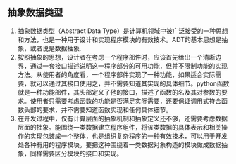 ## 抽象数据类型
1. 抽象数据类型（Abstract Data Type）是计算机领域中被广泛接受的一种思想和方法，也是一种用于设计和实现程序模块的有效技术。ADT的基本思想是抽象，或者说是数据抽象.
2. 按照抽象的思想，设计者在考虑一个程序部件时，应该首先给出一个清晰边界，通过一套接口描述说明这一程序部分的可用功能，但并不限制功能的实现方法。从使用者的角度看，一个程序部件实现了一种功能，如果适合实际需要，就可以通过其接口使用之，并不需要知道其实现的具体细节。python函数就是一种功能部件，其头部定义了他的接口，描述了函数的名及其对参数的要求。使用者只需要考虑函数的功能是否满足实际需要，还要保证调用式符合函数头部的要求，并不需要知道函数实现和任何具体细节。
3. 在开发过程中，仅有计算层面的抽象机制和抽象定义还不够，还需要考虑数据层面的抽象。能围绕一类数据建立程序组件，将该类数据的具体表示和相关操作的实现包装成一个整体，也是组织复杂程序的一种有效技术，可以用于开发处各种有用的程序模块。要把这种围绕着一类数据对象构造的模块做成数据抽象，同样需要区分模块的接口和实现。